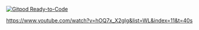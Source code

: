 [![Gitpod Ready-to-Code](https://img.shields.io/badge/Gitpod-Ready--to--Code-blue?logo=gitpod)](https://gitpod.io/#https://github.com/PetroRavlinko/gym-app) 

https://www.youtube.com/watch?v=hOQ7x_X2gIg&list=WL&index=11&t=40s
